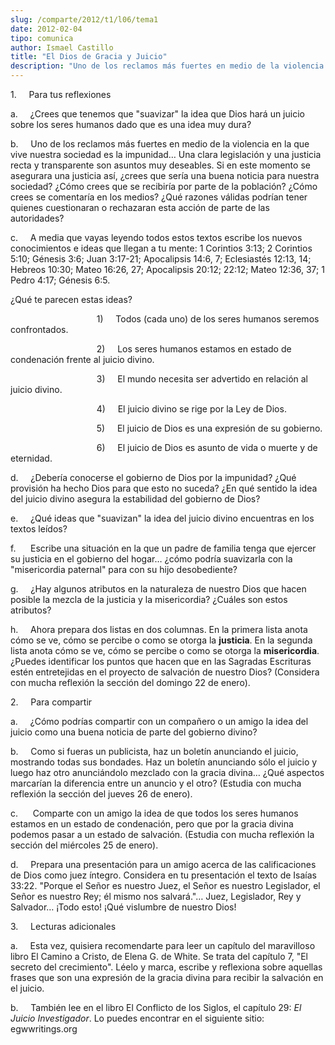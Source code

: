 ```yaml
---
slug: /comparte/2012/t1/l06/tema1
date: 2012-02-04
tipo: comunica
author: Ismael Castillo
title: "El Dios de Gracia y Juicio"
description: "Uno de los reclamos más fuertes en medio de la violencia en la que vive nuestra  sociedad es la impunidad… Una clara legislación y una justicia recta y  transparente son asuntos muy deseables. Si en este momento se asegurara una  justicia así, ¿crees que sería una buena notici..."
---
```


1.     Para tus reflexiones

a.     ¿Crees que tenemos que "suavizar" la idea que Dios hará un juicio sobre los seres humanos dado que es una idea muy dura?

b.     Uno de los reclamos más fuertes en medio de la violencia en la que vive nuestra sociedad es la impunidad… Una clara legislación y una justicia recta y transparente son asuntos muy deseables. Si en este momento se asegurara una justicia así, ¿crees que sería una buena noticia para nuestra sociedad? ¿Cómo crees que se recibiría por parte de la población? ¿Cómo crees se comentaría en los medios? ¿Qué razones válidas podrían tener quienes cuestionaran o rechazaran esta acción de parte de las autoridades?

c.     A media que vayas leyendo todos estos textos escribe los nuevos conocimientos e ideas que llegan a tu mente: 1 Corintios 3:13; 2 Corintios 5:10; Génesis 3:6; Juan 3:17-21; Apocalipsis 14:6, 7; Eclesiastés 12:13, 14; Hebreos 10:30; Mateo 16:26, 27; Apocalipsis 20:12; 22:12; Mateo 12:36, 37; 1 Pedro 4:17; Génesis 6:5.

¿Qué te parecen estas ideas?

                                   1)     Todos (cada uno) de los seres humanos seremos confrontados.

                                   2)     Los seres humanos estamos en estado de condenación frente al juicio divino.

                                   3)     El mundo necesita ser advertido en relación al juicio divino.

                                   4)     El juicio divino se rige por la Ley de Dios.

                                   5)     El juicio de Dios es una expresión de su gobierno.

                                   6)     El juicio de Dios es asunto de vida o muerte y de eternidad.

d.     ¿Debería conocerse el gobierno de Dios por la impunidad? ¿Qué provisión ha hecho Dios para que esto no suceda? ¿En qué sentido la idea del juicio divino asegura la estabilidad del gobierno de Dios?

e.     ¿Qué ideas que "suavizan" la idea del juicio divino encuentras en los textos leídos?

f.      Escribe una situación en la que un padre de familia tenga que ejercer su justicia en el gobierno del hogar… ¿cómo podría suavizarla con la "misericordia paternal" para con su hijo desobediente?

g.     ¿Hay algunos atributos en la naturaleza de nuestro Dios que hacen posible la mezcla de la justicia y la misericordia? ¿Cuáles son estos atributos?

h.     Ahora prepara dos listas en dos columnas. En la primera lista anota cómo se ve, cómo se percibe o como se otorga la **justicia**. En la segunda lista anota cómo se ve, cómo se percibe o como se otorga la **misericordia**. ¿Puedes identificar los puntos que hacen que en las Sagradas Escrituras estén entretejidas en el proyecto de salvación de nuestro Dios? (Considera con mucha reflexión la sección del domingo 22 de enero).

2.     Para compartir

a.     ¿Cómo podrías compartir con un compañero o un amigo la idea del juicio como una buena noticia de parte del gobierno divino?

b.     Como si fueras un publicista, haz un boletín anunciando el juicio, mostrando todas sus bondades. Haz un boletín anunciando sólo el juicio y luego haz otro anunciándolo mezclado con la gracia divina… ¿Qué aspectos marcarían la diferencia entre un anuncio y el otro? (Estudia con mucha reflexión la sección del jueves 26 de enero).

c.      Comparte con un amigo la idea de que todos los seres humanos estamos en un estado de condenación, pero que por la gracia divina podemos pasar a un estado de salvación. (Estudia con mucha reflexión la sección del miércoles 25 de enero).

d.     Prepara una presentación para un amigo acerca de las calificaciones de Dios como juez íntegro. Considera en tu presentación el texto de Isaías 33:22. "Porque el Señor es nuestro Juez, el Señor es nuestro Legislador, el Señor es nuestro Rey; él mismo nos salvará."… Juez, Legislador, Rey y Salvador… ¡Todo esto! ¡Qué vislumbre de nuestro Dios!

3.     Lecturas adicionales

a.     Esta vez, quisiera recomendarte para leer un capítulo del maravilloso libro El Camino a Cristo, de Elena G. de White. Se trata del capítulo 7, "El secreto del crecimiento". Léelo y marca, escribe y reflexiona sobre aquellas frases que son una expresión de la gracia divina para recibir la salvación en el juicio.

b.     También lee en el libro El Conflicto de los Siglos, el capítulo 29: _El Juicio Investigador_. Lo puedes encontrar en el siguiente sitio: egwwritings.org
